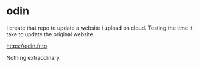 # odin

I create that repo to update a website i upload on cloud.
Testing the time it take to update the original website.

https://odin.fr.to

Nothing extraodinary.
